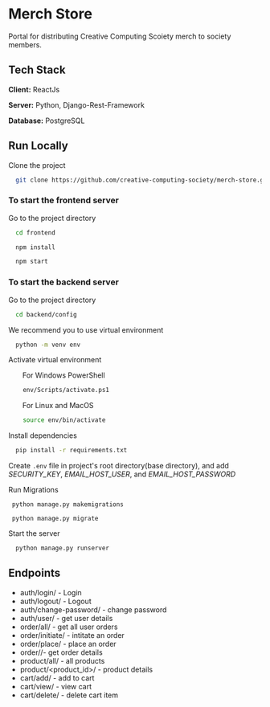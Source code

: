 # Merch Store

Portal for distributing Creative Computing Scoiety merch to society members. 

## Tech Stack

**Client:** ReactJs

**Server:** Python, Django-Rest-Framework

**Database:** PostgreSQL

## Run Locally

Clone the project

```bash
  git clone https://github.com/creative-computing-society/merch-store.git
```

### To start the frontend server


Go to the project directory

```bash
  cd frontend
```


```bash
  npm install
```


```bash
  npm start
```

### To start the backend server 

Go to the project directory

```bash
  cd backend/config
```

We recommend you to use virtual environment

```bash
  python -m venv env
```

Activate virtual environment

&emsp;&emsp;For Windows PowerShell

```bash
    env/Scripts/activate.ps1
```

&emsp;&emsp;For Linux and MacOS

```bash
    source env/bin/activate
```

Install dependencies

```bash
  pip install -r requirements.txt
```

Create ```.env``` file in project's root directory(base directory), and add _SECURITY_KEY_, _EMAIL_HOST_USER_, and _EMAIL_HOST_PASSWORD_

Run Migrations

```
 python manage.py makemigrations
```

```
 python manage.py migrate
```

Start the server

```bash
  python manage.py runserver
```

## Endpoints

- auth/login/ - Login
- auth/logout/ - Logout
- auth/change-password/ - change password
- auth/user/ - get user details
- order/all/ - get all user orders
- order/initiate/ - intitate an order
- order/place/ - place an order
- order/<order-id>/- get order details
- product/all/ - all products
- product/<product_id>/ - product details
- cart/add/ - add to cart
- cart/view/ - view cart
- cart/delete/ - delete cart item



